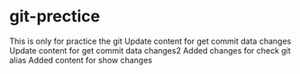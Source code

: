 # git-prectice
This is only for practice the git 
Update content for get commit data changes
Update content for get commit data changes2
Added changes for check git alias
Added content for show changes